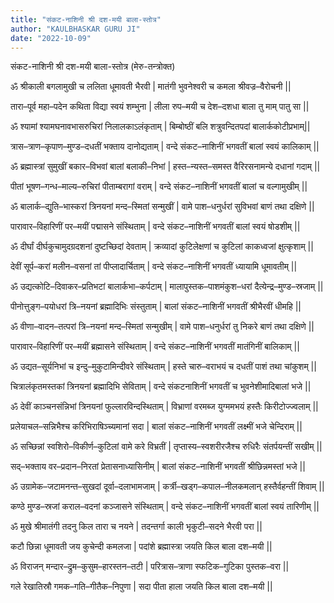 ```yaml
---
title: "संकट-नाशिनी श्री दश-मयी बाला-स्तोत्र"
author: "KAULBHASKAR GURU JI"
date: "2022-10-09"
---
```


संकट-नाशिनी श्री दश-मयी बाला-स्तोत्र (मेरु-तन्त्रोक्त)

ॐ श्रीकाली बगलामुखी च ललिता धूमावती भैरवी | मातंगी भुवनेश्वरी च कमला श्रीवज्र–वैरोचनी ||

तारा–पूर्व महा–पदेन कथिता विद्या स्वयं शम्भुना | लीला रुप–मयी च देश–दशधा बाला तु माम् पातु सा ||

ॐ श्यामां श्यामघनावभासरुचिरां निलालकाऽलंकृताम् | बिम्बोष्ठीं बलि शत्रुवन्दितपदां बालार्ककोटीप्रभाम्||

त्रास–त्राण–कृपाण–मुण्ड–दधतीं भक्ताय दानोद्यताम् | वन्दे संकट–नाशिनीं भगवतीं बालां स्वयं कालिकाम् ||

ॐ ब्रह्मास्त्रां सुमुखीं बकार–विभवां बालां बलाकी–निभां | हस्त–न्यस्त–समस्त वैरिरसनामन्ये दधानां गदाम् ||

पीतां भूषण–गन्ध–माल्य–रुचिरां पीताम्बरागां वराम् | वन्दे संकट–नाशिनीं भगवतीं बालां च वल्गामुखीम् ||

ॐ बालार्क–द्युति–भास्करां त्रिनयनां मन्द–स्मितां सन्मुखीं | वामे पाश–धनुर्धरां सुविभवां बाणं तथा दक्षिणे ||

पारावार–विहारिणीं पर–मयीं पद्मासने संस्थिताम् | वन्दे संकट–नाशिनीं भगवतीं बालां स्वयं षोडशीम् ||

ॐ दीर्घां दीर्घकुचामुदग्रदशनां दुष्टच्छिदां देवताम् | क्रव्यादां कुटिलेक्षणां च कुटिलां काकध्वजां क्षुत्कृशाम् ||

देवीं सूर्प–करां मलीन–वसनां तां पीप्लादार्चिताम् | वन्दे संकट–नाशिनीं भगवतीं ध्यायामि धूमावतीम् ||

ॐ उद्यत्कोटि–दिवाकर–प्रतिभटां बालार्कभा–कर्पटाम् | मालापुस्तक–पाशमंकुश–धरां दैत्येन्द्र–मुण्ड–स्रजाम् ||

पीनोत्तुङ्ग–पयोधरां त्रि–नयनां ब्रह्मादिभिः संस्तुताम् | बालां संकट–नाशिनीं भगवतीं श्रीभैरवीं धीमहि ||

ॐ वीणा–वादन–तत्परां त्रि–नयनां मन्द–स्मितां सन्मुखीम् | वामे पाश–धनुर्धरां तु निकरे बाणं तथा दक्षिणे ||

पारावार–विहारिणीं पर–मयीं ब्रह्मासने संस्थिताम् | वन्दे संकट–नाशिनीं भगवतीं मातंगिनीं बालिकाम् ||

ॐ उद्यत–सूर्यनिभां च इन्दु–मुकुटामिन्दीवरे संस्थिताम् | हस्ते चारु–वराभयं च दधतीं पाशं तथा चांकुशम् ||

चित्रालंकृतमस्तकां त्रिनयनां ब्रह्मादिभि सेविताम् | वन्दे संकटनाशिनीं भगवतीं च भुवनेशीमादिबालां भजे ||

ॐ देवीं काञ्चनसंन्निभां त्रिनयनां फुल्लारविन्दस्थिताम् | विभ्राणां वरमब्ज युग्ममभयं हस्तैः किरीटोज्ज्वलाम् ||

प्रलेयाचल–सन्निभैश्च करिभिराषिञ्च्यमानां सदा | बालां संकट–नाशिनीं भगवतीं लक्ष्मीं भजे चेन्दिराम् ||

ॐ सच्छिन्नां स्वशिरो–विकीर्ण–कुटिलां वामे करे विभ्रतीं | तृप्तास्य–स्वशरीरजैश्च रुधिरैः संतर्पयन्तीं सखीम् ||

सद्–भक्ताय वर–प्रदान–निरतां प्रेतासनाध्यासिनीम् | बालां संकट–नाशिनीं भगवतीं श्रीछिन्नमस्तां भजे ||

ॐ उग्रामेक–जटामनन्त–सुखदां दूर्वा–दलाभामजाम् | कर्त्री–खड्ग–कपाल–नीलकमलान् हस्तैर्वहन्तीं शिवाम् ||

कण्ठे मुण्ड–स्रजां कराल–वदनां कञ्जासने संस्थिताम् | वन्दे संकट–नाशिनीं भगवतीं बालां स्वयं तारिणीम् ||

ॐ मुखे श्रीमातंगी तदनु किल तारा च नयने | तदन्तर्गा काली भृकुटी–सदने भैरवी परा ||

कटौ छिन्ना धूमावती जय कुचेन्दी कमलजा | पदांशे ब्रह्मास्त्रा जयति किल बाला दश–मयी ||

ॐ विराजन् मन्दार–द्रुम–कुसुम–हारस्तन–तटी | परित्रास–त्राणा स्फटिक–गुटिका पुस्तक–वरा ||

गले रेखातिस्रौ गमक–गति–गीतैक–निपुणा | सदा पीता हाला जयति किल बाला दश–मयी ||
